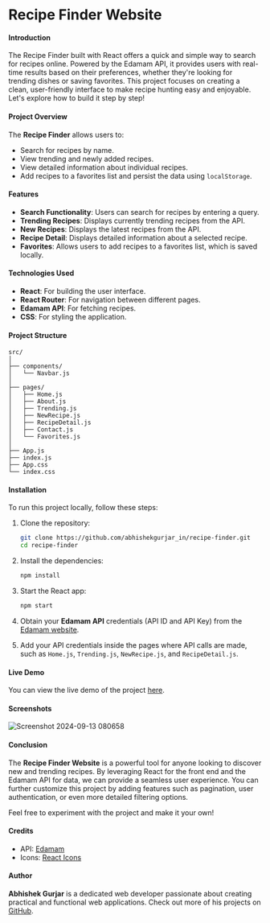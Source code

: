 # Recipe Finder Website

#### Introduction
The Recipe Finder built with React offers a quick and simple way to search for recipes online. Powered by the Edamam API, it provides users with real-time results based on their preferences, whether they're looking for trending dishes or saving favorites. This project focuses on creating a clean, user-friendly interface to make recipe hunting easy and enjoyable. Let's explore how to build it step by step!

#### Project Overview
The **Recipe Finder** allows users to:
- Search for recipes by name.
- View trending and newly added recipes.
- View detailed information about individual recipes.
- Add recipes to a favorites list and persist the data using `localStorage`.

#### Features
- **Search Functionality**: Users can search for recipes by entering a query.
- **Trending Recipes**: Displays currently trending recipes from the API.
- **New Recipes**: Displays the latest recipes from the API.
- **Recipe Detail**: Displays detailed information about a selected recipe.
- **Favorites**: Allows users to add recipes to a favorites list, which is saved locally.

#### Technologies Used
- **React**: For building the user interface.
- **React Router**: For navigation between different pages.
- **Edamam API**: For fetching recipes.
- **CSS**: For styling the application.

#### Project Structure

```plaintext
src/
│
├── components/
│   └── Navbar.js
│
├── pages/
│   ├── Home.js
│   ├── About.js
│   ├── Trending.js
│   ├── NewRecipe.js
│   ├── RecipeDetail.js
│   ├── Contact.js
│   └── Favorites.js
│
├── App.js
├── index.js
├── App.css
└── index.css
```

#### Installation
To run this project locally, follow these steps:

1. Clone the repository:
   ```bash
   git clone https://github.com/abhishekgurjar_in/recipe-finder.git
   cd recipe-finder
   ```

2. Install the dependencies:
   ```bash
   npm install
   ```

3. Start the React app:
   ```bash
   npm start
   ```

4. Obtain your **Edamam API** credentials (API ID and API Key) from the [Edamam website](https://www.edamam.com/).

5. Add your API credentials inside the pages where API calls are made, such as `Home.js`, `Trending.js`, `NewRecipe.js`, and `RecipeDetail.js`.


#### Live Demo
You can view the live demo of the project [here](https://recipe-finder-in.netlify.app).

#### Screenshots

![Screenshot 2024-09-13 080658](https://github.com/user-attachments/assets/ce9602e2-9449-4258-abc1-9899b87de834)


#### Conclusion
The **Recipe Finder Website** is a powerful tool for anyone looking to discover new and trending recipes. By leveraging React for the front end and the Edamam API for data, we can provide a seamless user experience. You can further customize this project by adding features such as pagination, user authentication, or even more detailed filtering options.

Feel free to experiment with the project and make it your own!

#### Credits
- API: [Edamam](https://www.edamam.com/)
- Icons: [React Icons](https://react-icons.github.io/react-icons/)

#### Author
**Abhishek Gurjar** is a dedicated web developer passionate about creating practical and functional web applications. Check out more of his projects on [GitHub](https://github.com/abhishekgurjar-in).
